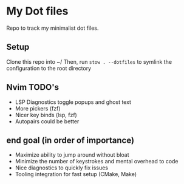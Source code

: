 # My Dot files
Repo to track my minimalist dot files. 

## Setup
Clone this repo into ~/ Then, run `stow . --dotfiles` to symlink the configuration to the root directory

## Nvim TODO's
- LSP Diagnostics toggle popups and ghost text
- More pickers (fzf)
- Nicer key binds (lsp, fzf)
- Autopairs could be better

## end goal (in order of importance)
- Maximize ability to jump around without bloat
- Minimize the number of keystrokes and mental overhead to code
- Nice diagnostics to quickly fix issues
- Tooling integration for fast setup (CMake, Make)
